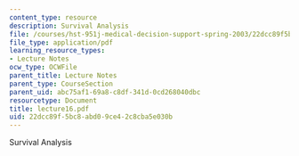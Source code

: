 ```yaml
---
content_type: resource
description: Survival Analysis
file: /courses/hst-951j-medical-decision-support-spring-2003/22dcc89f5bc8abd09ce42c8cba5e030b_lecture16.pdf
file_type: application/pdf
learning_resource_types:
- Lecture Notes
ocw_type: OCWFile
parent_title: Lecture Notes
parent_type: CourseSection
parent_uid: abc75af1-69a8-c8df-341d-0cd268040dbc
resourcetype: Document
title: lecture16.pdf
uid: 22dcc89f-5bc8-abd0-9ce4-2c8cba5e030b
---
```

Survival Analysis

